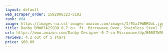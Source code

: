 ```yaml
---
layout: default 
﻿web_scraper_order: 1582906323-5102
rank: #84
image: https://images-na.ssl-images-amazon.com/images/I/91xJ9WBROoL.jpg
title: Danby DMW07A2SSDD 0.7 cu. ft. Microwave Oven, Stainless Steel.7 cu.ft
url: https://www.amazon.com/Danby-Designer-0-7-cu-Microwave/dp/B00O7W98BY/ref=zg_mw_appliances_84?_encoding=UTF8&psc=1&refRID=S62GX33RNB85DCMRPD2E
reviews: 4.2 out of 5 stars
price: $60.00 
---
```

